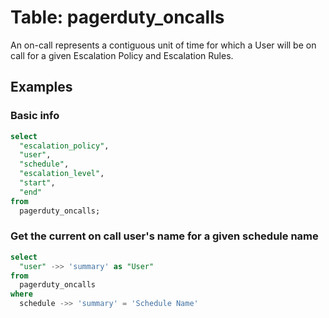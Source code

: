 # Table: pagerduty_oncalls

An on-call represents a contiguous unit of time for which a User will be on call for a given Escalation Policy and Escalation Rules.

## Examples

### Basic info

```sql
select
  "escalation_policy",
  "user",
  "schedule",
  "escalation_level",
  "start",
  "end"
from
  pagerduty_oncalls;
```

### Get the current on call user's name for a given schedule name

```sql
select
  "user" ->> 'summary' as "User"
from
  pagerduty_oncalls
where
  schedule ->> 'summary' = 'Schedule Name'
```

